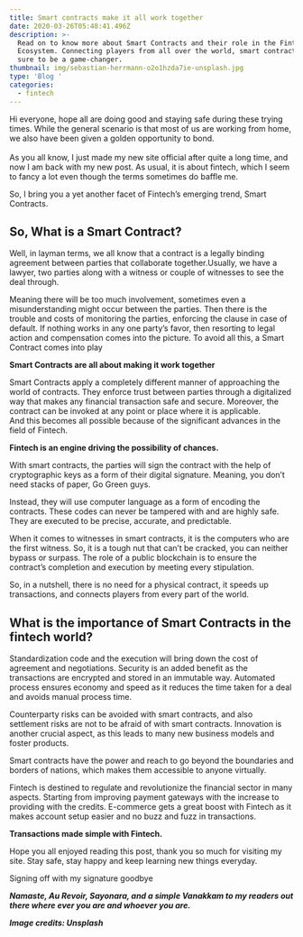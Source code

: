 ```yaml
---
title: Smart contracts make it all work together
date: 2020-03-26T05:48:41.496Z
description: >-
  Read on to know more about Smart Contracts and their role in the Fintech
  Ecosystem. Connecting players from all over the world, smart contracts are
  sure to be a game-changer.
thumbnail: img/sebastian-herrmann-o2o1hzda7ie-unsplash.jpg
type: 'Blog '
categories:
  - fintech
---
```



Hi everyone, hope all are doing good and staying safe during these trying times. While the general scenario is that most of us are working from home, we also have been given a golden opportunity to bond.\
\
As you all know, I just made my new site official after quite a long time, and now I am back with my new post. As usual, it is about fintech, which I seem to fancy a lot even though the terms sometimes do baffle me.

So, I bring you a yet another facet of Fintech’s emerging trend, Smart Contracts.

## So, What is a Smart Contract?

Well, in layman terms, we all know that a contract is a legally binding agreement between parties that collaborate together.Usually, we have a lawyer, two parties along with a witness or couple of witnesses to see the deal through.

Meaning there will be too much involvement, sometimes even a misunderstanding might occur between the parties. Then there is the trouble and costs of monitoring the parties, enforcing the clause in case of default. If nothing works in any one party’s favor, then resorting to legal action and compensation comes into the picture. To avoid all this, a Smart Contract comes into play

**Smart Contracts are all about making it work together**

Smart Contracts apply a completely different manner of approaching the world of contracts. They enforce trust between parties through a digitalized way that makes any financial transaction safe and secure. Moreover, the contract can be invoked at any point or place where it is applicable.\
And this becomes all possible because of the significant advances in the field of Fintech.

**Fintech is an engine driving the possibility of chances.**

With smart contracts, the parties will sign the contract with the help of cryptographic keys as a form of their digital signature. Meaning, you don’t need stacks of paper, Go Green guys.

Instead, they will use computer language as a form of encoding the contracts. These codes can never be tampered with and are highly safe. They are executed to be precise, accurate, and predictable.

When it comes to witnesses in smart contracts, it is the computers who are the first witness. So, it is a tough nut that can’t be cracked, you can neither bypass or surpass. The role of a public blockchain is to ensure the contract’s completion and execution by meeting every stipulation.

So, in a nutshell, there is no need for a physical contract, it speeds up transactions, and connects players from every part of the world.

## What is the importance of Smart Contracts in the fintech world?

Standardization code and the execution will bring down the cost of agreement and negotiations. Security is an added benefit as the transactions are encrypted and stored in an immutable way. Automated process ensures economy and speed as it reduces the time taken for a deal and avoids manual process time.

Counterparty risks can be avoided with smart contracts, and also settlement risks are not to be afraid of with smart contracts. Innovation is another crucial aspect, as this leads to many new business models and foster products.

Smart contracts have the power and reach to go beyond the boundaries and borders of nations, which makes them accessible to anyone virtually.

Fintech is destined to regulate and revolutionize the financial sector in many aspects. Starting from improving payment gateways with the increase to providing with the credits. E-commerce gets a great boost with Fintech as it makes account setup easier and no buzz and fuzz in transactions.

**Transactions made simple with Fintech.**

Hope you all enjoyed reading this post, thank you so much for visiting my site.  Stay safe, stay happy and  keep learning new things everyday.

Signing off with my signature goodbye

***Namaste, Au Revoir, Sayonara, and a simple Vanakkam to my readers out there where ever you are and whoever you are.***

***Image credits: Unsplash***